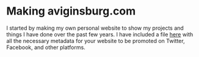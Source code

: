 # Making aviginsburg.com

I started by making my own personal website to show my projects and things I have done over the past few years. I have included a file <a href="https://www.google.com">here</a> with all the necessary metadata for your website to be promoted on Twitter, Facebook, and other platforms.
